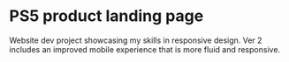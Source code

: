 # PS5 product landing page

Website dev project showcasing my skills in responsive design.
Ver 2 includes an improved mobile experience that is more fluid and responsive.
